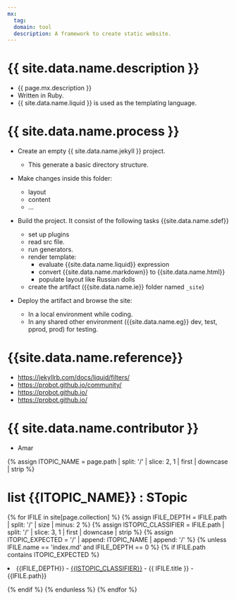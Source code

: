 ```yaml
---
mx:
  tag: 
  domain: tool
  description: A framework to create static website.
---
```



# {{ site.data.name.description }}
- {{ page.mx.description }}
- Written in Ruby.
- {{ site.data.name.liquid }} is used as the templating language.


# {{ site.data.name.process }}
- Create an empty {{ site.data.name.jekyll }} project.
  - This generate a basic directory structure.

- Make changes inside this folder:
  - layout
  - content  
  - ...

- Build the project. It consist of the  following tasks {{site.data.name.sdef}}
  - set up plugins
  - read src file.
  - run generators.
  - render template:
    - evaluate {{site.data.name.liquid}} expression
    - convert {{site.data.name.markdown}} to {{site.data.name.html}}
    - populate layout like Russian dolls
  - create the artifact ({{site.data.name.ie}} folder named `_site`)
- Deploy the artifact and browse the site:
  - In a local environment while coding.
  - In any shared other environment ({{site.data.name.eg}} dev, test, pprod, prod) for testing.


# {{site.data.name.reference}}
- https://jekyllrb.com/docs/liquid/filters/
- https://probot.github.io/community/
- https://probot.github.io/
- https://probot.github.io/

# {{ site.data.name.contributor }}
- Amar

<!-- define var -->
{% assign lTOPIC_NAME    = page.path | split: '/' | slice: 2, 1 | first | downcase | strip %}

# list {{lTOPIC_NAME}} : STopic



{% for lFILE in site[page.collection] %}
{% assign lFILE_DEPTH    = lFILE.path | split: '/' | size | minus: 2 %}
{% assign lSTOPIC_CLASSIFIER   = lFILE.path | split: '/' | slice: 3, 1 | first | downcase | strip %}
{% assign lTOPIC_EXPECTED = '/' | append: lTOPIC_NAME | append: '/' %}
{% unless lFILE.name == 'index.md' and lFILE_DEPTH == 0  %} 
{% if lFILE.path contains lTOPIC_EXPECTED  %} 

<li>{{lFILE_DEPTH}} -  <a href='{{ lFILE.url }}'>{{lSTOPIC_CLASSIFIER}}</a> - {{ lFILE.title }} - {{lFILE.path}}</li>

{% endif %}
{% endunless %}
{% endfor %}